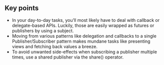 ## Key points
- In your day-to-day tasks, you’ll most likely have to deal with callback or delegate-based APIs. Luckily, those are easily wrapped as futures or publishers by using a subject.
- Moving from various patterns like delegation and callbacks to a single Publisher/Subscriber pattern makes mundane tasks like presenting views and fetching back values a breeze.
- To avoid unwanted side-effects when subscribing a publisher multiple times, use a shared publisher via the share() operator.
